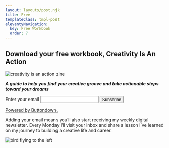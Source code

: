 ```yaml
---
layout: layouts/post.njk
title: Free
templateClass: tmpl-post
eleventyNavigation:
  key: Free Workbook
  order: 7
---
```


<section class="download-callout-section">
    <h2>Download your free workbook, Creativity Is An Action</h2>
    <div class="workbook-flex-callout">
        <div class="creativity-is-an-action-img">
            <img alt="creativity is an action zine" src="https://samantha-andrews.s3.us-east-2.amazonaws.com/projects/creativity-is-an-action-zine/creativity-is-an-action.jpg"/>
        </div>
        <div>
            <p><strong><em>A guide to help you find your creative groove and take actionable steps toward your dreams</em></strong></p>
            <form
                action="https://buttondown.email/api/emails/embed-subscribe/samantha-andrews"
                method="post"
                target="popupwindow"
                onsubmit="window.open('https://buttondown.email/samantha-andrews', 'popupwindow')"
                class="embeddable-buttondown-form"
                >
                <label for="bd-email">Enter your email</label>
                <input type="email" name="email" id="bd-email">
                <input type="hidden" value="1" name="embed"></input>
                <input type="submit" value="Subscribe"></input>
                <p class="buttondown-attr">
                    <a href="https://buttondown.email" target="_blank">Powered by Buttondown.</a>
                </p>
            </form>
        <p>Adding your email means you’ll also start receiving my weekly digital newsletter. Every Monday I’ll visit your inbox and share a lesson I’ve learned on my journey to building a creative life and career.</p>
        </div>
    </div>
    <img class="bird-2" alt="bird flying to the left" src="../../img/bird-2.png"/>
</section>
